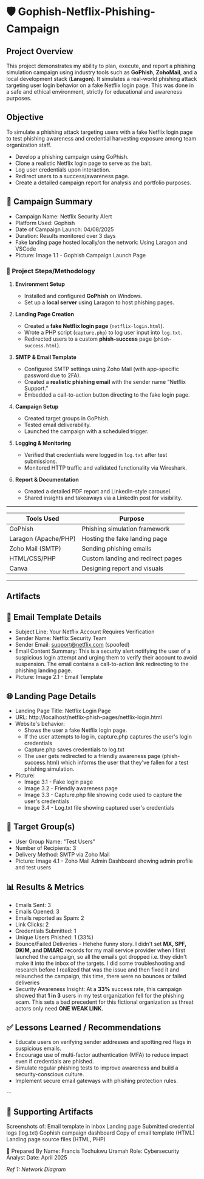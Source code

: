 # 🛡️ Gophish-Netflix-Phishing-Campaign

## Project Overview
This project demonstrates my ability to plan, execute, and report a phishing simulation campaign using industry tools such as **GoPhish**, **ZohoMail**, and a local development stack (**Laragon**). It simulates a real-world phishing attack targeting user login behavior on a fake Netflix login page. This was done in a safe and ethical environment, strictly for educational and awareness purposes.

## Objective
To simulate a phishing attack targeting users with a fake Netflix login page to test phishing awareness and credential harvesting exposure among team organization staff.
- Develop a phishing campaign using GoPhish.
- Clone a realistic Netflix login page to serve as the bait.
- Log user credentials upon interaction.
- Redirect users to a success/awareness page.
- Create a detailed campaign report for analysis and portfolio purposes.

## 🔖 Campaign Summary
- Campaign Name: Netflix Security Alert
- Platform Used: Gophish
- Date of Campaign Launch: 04/08/2025
- Duration: Results monitored over 3 days
- Fake landing page hosted locally/on the network: Using Laragon and VSCode
- Picture: Image 1.1 - Gophish Campaign Launch Page

### 🧪 Project Steps/Methodology

1. **Environment Setup**
   - Installed and configured **GoPhish** on Windows.
   - Set up a **local server** using Laragon to host phishing pages.

2. **Landing Page Creation**
   - Created a **fake Netflix login page** (`netflix-login.html`).
   - Wrote a PHP script (`capture.php`) to log user input into `log.txt`.
   - Redirected users to a custom **phish-success** page (`phish-success.html`).

3. **SMTP & Email Template**
   - Configured SMTP settings using Zoho Mail (with app-specific password due to 2FA).
   - Created a **realistic phishing email** with the sender name “Netflix Support.”
   - Embedded a call-to-action button directing to the fake login page.

4. **Campaign Setup**
   - Created target groups in GoPhish.
   - Tested email deliverability.
   - Launched the campaign with a scheduled trigger.

5. **Logging & Monitoring**
   - Verified that credentials were logged in `log.txt` after test submissions.
   - Monitored HTTP traffic and validated functionality via Wireshark.

6. **Report & Documentation**
   - Created a detailed PDF report and LinkedIn-style carousel.
   - Shared insights and takeaways via a LinkedIn post for visibility.

---

| Tools Used              | Purpose                            |
|-------------------|-------------------------------------|
| GoPhish           | Phishing simulation framework       |
| Laragon (Apache/PHP) | Hosting the fake landing page  |
| Zoho Mail (SMTP)  | Sending phishing emails             |
| HTML/CSS/PHP      | Custom landing and redirect pages   |
| Canva             | Designing report and visuals        |

---

## Artifacts

## 📧 Email Template Details
- Subject Line: Your Netflix Account Requires Verification
- Sender Name: Netflix Security Team
- Sender Email: support@netflix.com (spoofed)
- Email Content Summary: This is a security alert notifying the user of a suspicious login attempt and urging them to verify their account to avoid suspension. The email contains a call-to-action link redirecting to the phishing landing page.
- Picture: Image 2.1 - Email Template

## 🌐 Landing Page Details
- Landing Page Title: Netflix Login Page
- URL: http://localhost/netflix-phish-pages/netflix-login.html
- Website's behavior:
    - Shows the user a fake Netflix login page.
    - If the user attempts to log in, capture.php captures the user's login credentials
    - Capture.php saves credentials to log.txt
    - The user gets redirected to a friendly awareness page (phish-success.html) which informs the user that they've fallen for a test phishing simulation.
- Picture:
    - Image 3.1 - Fake login page
    - Image 3.2 - Friendly awareness page
    - Image 3.3 - Capture.php file showing code used to capture the user's credentials
    - Image 3.4 - Log.txt file showing captured user's credentials

## 👥 Target Group(s)
- User Group Name: "Test Users"
- Number of Recipients: 3
- Delivery Method: SMTP via Zoho Mail
- Picture: Image 4.1 - Zoho Mail Admin Dashboard showing admin profile and test users

## 📊 Results & Metrics
- Emails Sent: 3
- Emails Opened: 3
- Emails reported as Spam: 2
- Link Clicks: 2
- Credentials Submitted: 1
- Unique Users Phished: 1 (33%)
- Bounce/Failed Deliveries - Hehehe funny story. I didn't set **MX, SPF, DKIM, and DMARC** records for my mail service provider when I first launched the campaign, so all the emails got dropped i.e. they didn't make it into the inbox of the targets. I did some troubleshooting and research before I realized that was the issue and then fixed it and relaunched the campaign, this time, there were no bounces or failed deliveries
- Security Awareness Insight: At a **33%** success rate, this campaign showed that **1 in 3** users in my test organization fell for the phishing scam. This sets a bad precedent for this fictional organization as threat actors only need **ONE WEAK LINK**.

## ✅ Lessons Learned / Recommendations
- Educate users on verifying sender addresses and spotting red flags in suspicious emails.
- Encourage use of multi-factor authentication (MFA) to reduce impact even if credentials are phished.
- Simulate regular phishing tests to improve awareness and build a security-conscious culture.
- Implement secure email gateways with phishing protection rules.

--

## 📂 Supporting Artifacts
Screenshots of:
Email template in inbox
Landing page
Submitted credential logs (log.txt)
Gophish campaign dashboard
Copy of email template (HTML)
Landing page source files (HTML, PHP)

👤 Prepared By
Name: Francis Tochukwu Uramah
Role: Cybersecurity Analyst
Date: April 2025

*Ref 1: Network Diagram*
